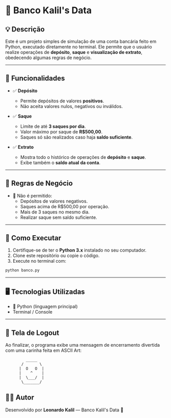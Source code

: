 
# 🏦 Banco Kalil's Data

## 💡 Descrição
Este é um projeto simples de simulação de uma conta bancária feito em Python, executado diretamente no terminal. Ele permite que o usuário realize operações de **depósito**, **saque** e **visualização de extrato**, obedecendo algumas regras de negócio.

---

## 🎯 Funcionalidades

- ✅ **Depósito**
  - Permite depósitos de valores **positivos**.
  - Não aceita valores nulos, negativos ou inválidos.

- ✅ **Saque**
  - Limite de até **3 saques por dia**.
  - Valor máximo por saque de **R$500,00**.
  - Saques só são realizados caso haja **saldo suficiente**.

- ✅ **Extrato**
  - Mostra todo o histórico de operações de **depósito** e **saque**.
  - Exibe também o **saldo atual da conta**.

---

## 📜 Regras de Negócio

- 🚫 Não é permitido:
  - Depósitos de valores negativos.
  - Saques acima de R$500,00 por operação.
  - Mais de 3 saques no mesmo dia.
  - Realizar saque sem saldo suficiente.

---

## 🚀 Como Executar

1. Certifique-se de ter o **Python 3.x** instalado no seu computador.
2. Clone este repositório ou copie o código.
3. Execute no terminal com:

```bash
python banco.py
```

---

## 🖥️ Tecnologias Utilizadas

- 🐍 Python (linguagem principal)
- Terminal / Console

---

## 🎩 Tela de Logout

Ao finalizar, o programa exibe uma mensagem de encerramento divertida com uma carinha feita em ASCII Art:

```
         _____
       /       \
      |  O   O  |
      |    ^    |
      |  \___/  |
       \_______/
```
## 🧑‍💻 Autor

Desenvolvido por **Leonardo Kalil** — Banco Kalil's Data 🏦
